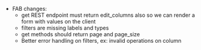 - FAB changes:
  - get REST endpoint must return edit_columns also so we can render a form with values on the client
  - filters are missing labels and types
  - get methods should return page and page_size
  - Better error handling on filters, ex: invalid operations on column